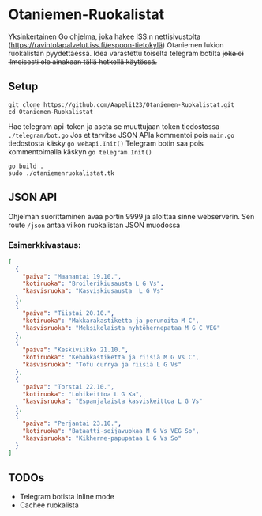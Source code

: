 # Otaniemen-Ruokalistat
Yksinkertainen Go ohjelma, joka hakee ISS:n nettisivustolta (https://ravintolapalvelut.iss.fi/espoon-tietokylä) Otaniemen lukion ruokalistan pyydettäessä. 
Idea varastettu toiselta telegram botilta <s>joka ei ilmeisesti ole ainakaan tällä hetkellä käytössä.</s>
## Setup
```
git clone https://github.com/Aapeli123/Otaniemen-Ruokalistat.git
cd Otaniemen-Ruokalistat
```
Hae telegram api-token ja aseta se muuttujaan token tiedostossa `./telegram/bot.go`
Jos et tarvitse JSON APIa kommentoi pois `main.go` tiedostosta käsky `go webapi.Init()`
Telegram botin saa pois kommentoimalla käskyn `go telegram.Init()`

```
go build .
sudo ./otaniemenruokalistat.tk
```
## JSON API
Ohjelman suorittaminen avaa portin 9999 ja aloittaa sinne webserverin. Sen route `/json` antaa viikon ruokalistan JSON muodossa
### Esimerkkivastaus:
```json
[
  {
    "paiva": "Maanantai 19.10.",
    "kotiruoka": "Broilerikiusausta L G Vs",
    "kasvisruoka": "Kasviskiusausta  L G Vs"
  },
  {
    "paiva": "Tiistai 20.10.",
    "kotiruoka": "Makkarakastiketta ja perunoita M C",
    "kasvisruoka": "Meksikolaista nyhtöhernepataa M G C VEG"
  },
  {
    "paiva": "Keskiviikko 21.10.",
    "kotiruoka": "Kebabkastiketta ja riisiä M G Vs C",
    "kasvisruoka": "Tofu currya ja riisiä L G Vs"
  },
  {
    "paiva": "Torstai 22.10.",
    "kotiruoka": "Lohikeittoa L G Ka",
    "kasvisruoka": "Espanjalaista kasviskeittoa L G Vs"
  },
  {
    "paiva": "Perjantai 23.10.",
    "kotiruoka": "Bataatti-soijavuokaa M G Vs VEG So",
    "kasvisruoka": "Kikherne-papupataa L G Vs So"
  }
]
```
## TODOs
* Telegram botista Inline mode
* Cachee ruokalista
